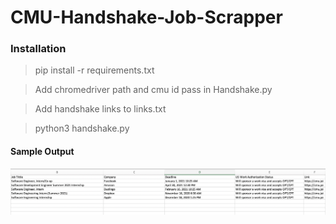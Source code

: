 # CMU-Handshake-Job-Scrapper

### Installation

> pip install -r requirements.txt

> Add chromedriver path and cmu id pass in Handshake.py

> Add handshake links to links.txt

> python3 handshake.py

#### Sample Output

![image](sample.png)
